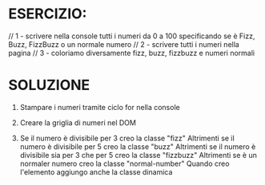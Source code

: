 # ESERCIZIO:
// 1 - scrivere nella console tutti i numeri  da 0 a 100 specificando se è Fizz, Buzz, FizzBuzz o un normale numero
// 2 - scrivere tutti i numeri nella pagina
// 3 - coloriamo diversamente fizz, buzz, fizzbuzz e numeri normali

# SOLUZIONE
1. Stampare i numeri tramite ciclo for nella console

2. Creare la griglia di numeri nel DOM

3.  Se il numero è divisibile per 3
        creo la classe "fizz"
    Altrimenti se il numero è divisibile per 5
        creo la classe "buzz"
    Altrimenti se il numero è divisibile sia per 3 che per 5
        creo la classe "fizzbuzz"
    Altrimenti se è un normaler numero
        creo la classe "normal-number"
    Quando creo l'elemento aggiungo anche la classe dinamica